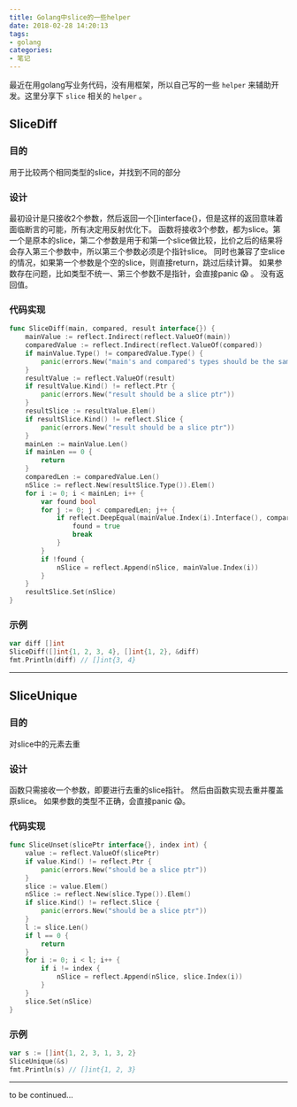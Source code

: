 ```yaml
---
title: Golang中slice的一些helper
date: 2018-02-28 14:20:13
tags:
- golang
categories:
- 笔记
---
```

最近在用golang写业务代码，没有用框架，所以自己写的一些 `helper` 来辅助开发。这里分享下 `slice` 相关的 `helper` 。

## SliceDiff

### 目的

用于比较两个相同类型的slice，并找到不同的部分

### 设计

最初设计是只接收2个参数，然后返回一个[]interface{}，但是这样的返回意味着面临断言的可能，所有决定用反射优化下。
函数将接收3个参数，都为slice。第一个是原本的slice，第二个参数是用于和第一个slice做比较，比价之后的结果将会存入第三个参数中，所以第三个参数必须是个指针slice。
同时也兼容了空slice的情况，如果第一个参数是个空的slice，则直接return，跳过后续计算。
如果参数存在问题，比如类型不统一、第三个参数不是指针，会直接panic 😱 。
没有返回值。

<!-- more -->

### 代码实现

```go
func SliceDiff(main, compared, result interface{}) {
    mainValue := reflect.Indirect(reflect.ValueOf(main))
    comparedValue := reflect.Indirect(reflect.ValueOf(compared))
    if mainValue.Type() != comparedValue.Type() {
        panic(errors.New("main's and compared's types should be the same"))
    }
    resultValue := reflect.ValueOf(result)
    if resultValue.Kind() != reflect.Ptr {
        panic(errors.New("result should be a slice ptr"))
    }
    resultSlice := resultValue.Elem()
    if resultSlice.Kind() != reflect.Slice {
        panic(errors.New("result should be a slice ptr"))
    }
    mainLen := mainValue.Len()
    if mainLen == 0 {
        return
    }
    comparedLen := comparedValue.Len()
    nSlice := reflect.New(resultSlice.Type()).Elem()
    for i := 0; i < mainLen; i++ {
        var found bool
        for j := 0; j < comparedLen; j++ {
            if reflect.DeepEqual(mainValue.Index(i).Interface(), comparedValue.Index(j).Interface()) {
                found = true
                break
            }
        }
        if !found {
            nSlice = reflect.Append(nSlice, mainValue.Index(i))
        }
    }
    resultSlice.Set(nSlice)
}
```

### 示例

```go
var diff []int
SliceDiff([]int{1, 2, 3, 4}, []int{1, 2}, &diff)
fmt.Println(diff) // []int{3, 4}
```

---

## SliceUnique

### 目的

对slice中的元素去重

### 设计

函数只需接收一个参数，即要进行去重的slice指针。
然后由函数实现去重并覆盖原slice。
如果参数的类型不正确，会直接panic 😱。

### 代码实现

```go
func SliceUnset(slicePtr interface{}, index int) {
    value := reflect.ValueOf(slicePtr)
    if value.Kind() != reflect.Ptr {
        panic(errors.New("should be a slice ptr"))
    }
    slice := value.Elem()
    nSlice := reflect.New(slice.Type()).Elem()
    if slice.Kind() != reflect.Slice {
        panic(errors.New("should be a slice ptr"))
    }
    l := slice.Len()
    if l == 0 {
        return
    }
    for i := 0; i < l; i++ {
        if i != index {
            nSlice = reflect.Append(nSlice, slice.Index(i))
        }
    }
    slice.Set(nSlice)
}
```

### 示例

```go
var s := []int{1, 2, 3, 1, 3, 2}
SliceUnique(&s)
fmt.Println(s) // []int{1, 2, 3}
```

---

to be continued...
